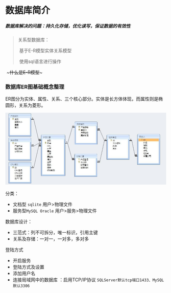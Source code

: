# 数据库简介

##### 数据库解决的问题：持久化存储，优化读写，保证数据的有效性
> 关系型数据库：
>
> ​			基于E-R模型实体关系模型
>
> ​			使用sql语言进行操作

​	~~~什么是E-R模型~~~
### 数据库ER图基础概念整理

ER图分为实体、属性、关系、三个核心部分。实体是长方体体现，而属性则是椭圆形，关系为菱形。

![E-R模型](images/Database&#32;E-R&#32;Diagram/E-R模型.jpg)

分类：

* 文档型 `sqlite` 用户>物理文件
* 服务型`MySQL Oracle` 用户>服务>物理文件

数据库设计：

* 三范式：列不可拆分，唯一标识，引用主键
* 关系及存储：一对一，一对多，多对多

登陆方式

* 开启服务
* 登陆方式及设置
* 添加用户名
* 连接局域网中的数据库 ：启用TCP/IP协议 `SQLServer默认tcp端口1433、MySQL默认3306` 